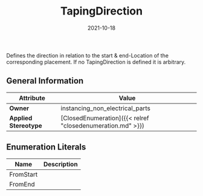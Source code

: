 ﻿---
title: TapingDirection
toc: false
type: specs
date: "2021-10-18"
draft: false
specification: VEC
version: 1.2.1
documentType: "Recommendation"
elementType: Class
classes:
  - TapingDirection
menu_name: vec-1.2.1
---
<p> Defines the direction in relation to the start&#160;&amp;&#160;end-Location of the corresponding placement. If no TapingDirection is defined it is arbitrary.      </p>

## General Information

| Attribute               | Value |
|-------------------------|-------|
| **Owner**               | instancing_non_electrical_parts |
| **Applied Stereotype**  | [ClosedEnumeration]({{< relref "closedenumeration.md" >}})<br/>  |

## Enumeration Literals
| Name          | **Description** |
|---------------|-----------------|
| FromStart |  |
| FromEnd |  |
